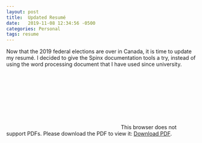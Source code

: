 ```yaml
---
layout: post
title:  Updated Resumé
date:   2019-11-08 12:34:56 -0500
categories: Personal
tags: resume
---
```


Now that the 2019 federal elections are over in Canada, it is time to 
update my resumé.  I decided to give the Spinx documentation tools a 
try, instead of using the word processing document that I have used 
since university.

<object data="/docs/PatrickLevellResume.pdf" type="application/pdf" width="100%" height="1900px">
	<embed src="/docs/PatrickLevellResume.pdf">
		This browser does not support PDFs. Please download the PDF to view it: <a href="/docs/PatrickLevellResume.pdf">Download PDF</a>.</p>
	</embed>
</object>
